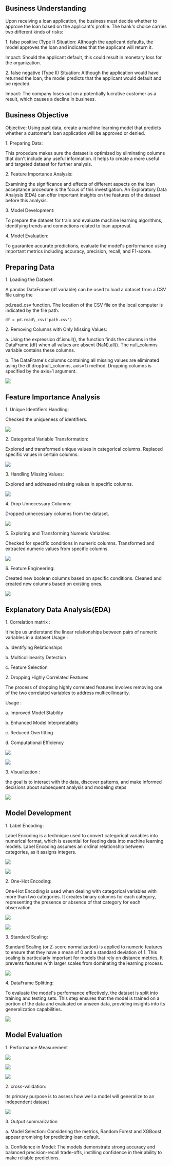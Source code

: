 
## Business Understanding

Upon receiving a loan application, the business must decide whether to approve the loan based on the applicant's profile. The bank's choice carries two different kinds of risks:

1\. false positive (Type I) Situation: Although the applicant defaults, the model approves the loan and indicates that the applicant will return it.

Impact: Should the applicant default, this could result in monetary loss for the organization.

2\. false negative (Type II) Situation: Although the application would have returned the loan, the model predicts that the applicant would default and be rejected.

Impact: The company loses out on a potentially lucrative customer as a result, which causes a decline in business.

## Business Objective

Objective: Using past data, create a machine learning model that predicts whether a customer's loan application will be approved or denied.

1\. Preparing Data:

This procedure makes sure the dataset is optimized by eliminating columns that don't include any useful information. it helps to create a more useful and targeted dataset for further analysis.

2\. Feature Importance Analysis:

Examining the significance and effects of different aspects on the loan acceptance procedure is the focus of this investigation. An Exploratory Data Analysis (EDA) can offer important insights on the features of the dataset before this analysis.

3\. Model Development:

To prepare the dataset for train and evaluate machine learning algorithms, identifying trends and connections related to loan approval.

4\. Model Evaluation:

To guarantee accurate predictions, evaluate the model's performance using important metrics including accuracy, precision, recall, and F1-score.

## Preparing Data

1\. Loading the Dataset:

A pandas DataFrame (df variable) can be used to load a dataset from a CSV file using the 

pd.read_csv function. The location of the CSV file on the local computer is indicated by the file path.

```
df = pd.read\_csv('path.csv')
```

2\. Removing Columns with Only Missing Values:

a. Using the expression df.isnull(), the function finds the columns in the DataFrame (df) when all values are absent (NaN).all(). The null_columns variable contains these columns.

b. The DataFrame's columns containing all missing values are eliminated using the df.drop(null_columns, axis=1) method. Dropping columns is specified by the axis=1 argument.

![](https://github.com/robbytbg/Loan-Prediction/blob/main/related%20images/Aspose.Words.099c35ca-c154-49a0-ac1d-53091fb8b316.004.png)

## Feature Importance Analysis

1\. Unique Identifiers Handling:

Checked the uniqueness of identifiers.

![](https://github.com/robbytbg/Loan-Prediction/blob/main/related%20images/Aspose.Words.099c35ca-c154-49a0-ac1d-53091fb8b316.005.png)

2\. Categorical Variable Transformation:

Explored and transformed unique values in categorical columns. Replaced specific values in certain columns.

![](https://github.com/robbytbg/Loan-Prediction/blob/main/related%20images/Aspose.Words.099c35ca-c154-49a0-ac1d-53091fb8b316.006.png)

3\. Handling Missing Values:

Explored and addressed missing values in specific columns.

![](https://github.com/robbytbg/Loan-Prediction/blob/main/related%20images/Aspose.Words.099c35ca-c154-49a0-ac1d-53091fb8b316.007.png)

4\. Drop Unnecessary Columns:

Dropped unnecessary columns from the dataset.

![](https://github.com/robbytbg/Loan-Prediction/blob/main/related%20images/Aspose.Words.099c35ca-c154-49a0-ac1d-53091fb8b316.008.png)

5\. Exploring and Transforming Numeric Variables:

Checked for specific conditions in numeric columns. Transformed and extracted numeric values from specific columns.

![](https://github.com/robbytbg/Loan-Prediction/blob/main/related%20images/Aspose.Words.099c35ca-c154-49a0-ac1d-53091fb8b316.009.png)

6\. Feature Engineering:

Created new boolean columns based on specific conditions. Cleaned and created new columns based on existing ones.

![](https://github.com/robbytbg/Loan-Prediction/blob/main/related%20images/Aspose.Words.099c35ca-c154-49a0-ac1d-53091fb8b316.010.png)

## Explanatory Data Analysis(EDA)

1\. Correlation matrix :

It helps us understand the linear relationships between pairs of numeric variables in a dataset Usage :

a. Identifying Relationships

b. Multicollinearity Detection

c. Feature Selection

2\. Dropping Highly Correlated Features

The process of dropping highly correlated features involves removing one of the two correlated variables to address multicollinearity.

Usage :

a. Improved Model Stability

b. Enhanced Model Interpretability

c. Reduced Overfitting

d. Computational Efficiency

![](https://github.com/robbytbg/Loan-Prediction/blob/main/related%20images/Aspose.Words.099c35ca-c154-49a0-ac1d-53091fb8b316.011.png)

![](https://github.com/robbytbg/Loan-Prediction/blob/main/related%20images/Aspose.Words.099c35ca-c154-49a0-ac1d-53091fb8b316.012.png)

3\. Visualization :

the goal is to interact with the data, discover patterns, and make informed decisions about subsequent analysis and modeling steps

![](https://github.com/robbytbg/Loan-Prediction/blob/main/related%20images/Aspose.Words.099c35ca-c154-49a0-ac1d-53091fb8b316.013.jpeg)

## Model Development

1\. Label Encoding:

   Label Encoding is a technique used to convert categorical variables into numerical format, which is essential for feeding data into machine learning models. Label Encoding assumes an ordinal relationship between categories, as it assigns integers.
   
![](https://github.com/robbytbg/Loan-Prediction/blob/main/related%20images/Aspose.Words.099c35ca-c154-49a0-ac1d-53091fb8b316.014.png)

![](https://github.com/robbytbg/Loan-Prediction/blob/main/related%20images/Aspose.Words.099c35ca-c154-49a0-ac1d-53091fb8b316.016.png)

2\. One-Hot Encoding:

   One-Hot Encoding is used when dealing with categorical variables with more than two categories. It creates binary columns for each category, representing the presence or absence of that category for each observation.
   
![](https://github.com/robbytbg/Loan-Prediction/blob/main/related%20images/Aspose.Words.099c35ca-c154-49a0-ac1d-53091fb8b316.017.png)

![](https://github.com/robbytbg/Loan-Prediction/blob/main/related%20images/Aspose.Words.099c35ca-c154-49a0-ac1d-53091fb8b316.018.png)

3\. Standard Scaling:

   Standard Scaling (or Z-score normalization) is applied to numeric features to ensure that they have a mean of 0 and a standard deviation of 1. This scaling is particularly important for models that rely on distance metrics, It prevents features with larger scales from dominating the learning process.

![](https://github.com/robbytbg/Loan-Prediction/blob/main/related%20images/Aspose.Words.099c35ca-c154-49a0-ac1d-53091fb8b316.020.png)

4\. DataFrame Splitting:

   To evaluate the model's performance effectively, the dataset is split into training and testing sets. This step ensures that the model is trained on a portion of the data and evaluated on unseen data, providing insights into its generalization capabilities.

![](https://github.com/robbytbg/Loan-Prediction/blob/main/related%20images/Aspose.Words.099c35ca-c154-49a0-ac1d-53091fb8b316.021.png)


## Model Evaluation

1\. Performance Measurement

![](https://github.com/robbytbg/Loan-Prediction/blob/main/related%20images/Aspose.Words.099c35ca-c154-49a0-ac1d-53091fb8b316.022.png) 

![](https://github.com/robbytbg/Loan-Prediction/blob/main/related%20images/Aspose.Words.099c35ca-c154-49a0-ac1d-53091fb8b316.023.png)

![](https://github.com/robbytbg/Loan-Prediction/blob/main/related%20images/Aspose.Words.099c35ca-c154-49a0-ac1d-53091fb8b316.024.png)


2\. cross-validation:

Its primary purpose is to assess how well a model will generalize to an independent dataset

![](https://github.com/robbytbg/Loan-Prediction/blob/main/related%20images/Aspose.Words.099c35ca-c154-49a0-ac1d-53091fb8b316.025.png)

3\. Output summarization

a. Model Selection: Considering the metrics, Random Forest and XGBoost appear promising for predicting loan default.

b. Confidence in Model: The models demonstrate strong accuracy and balanced precision-recall trade-offs, instilling  confidence in their ability to make reliable predictions.


